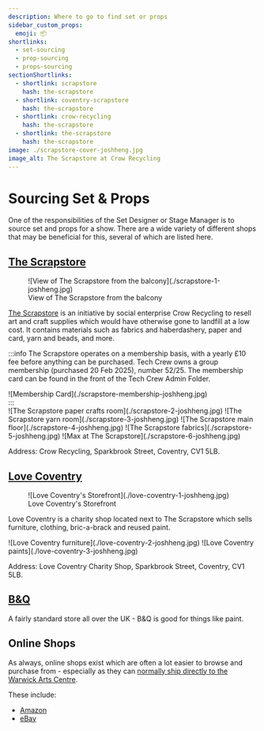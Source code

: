 ```yaml
---
description: Where to go to find set or props
sidebar_custom_props:
  emoji: 📦
shortlinks:
  - set-sourcing
  - prop-sourcing
  - props-sourcing
sectionShortlinks:
  - shortlink: scrapstore
    hash: the-scrapstore
  - shortlink: coventry-scrapstore
    hash: the-scrapstore
  - shortlink: crow-recycling
    hash: the-scrapstore
  - shortlink: the-scrapstore
    hash: the-scrapstore
image: ./scrapstore-cover-joshheng.jpg
image_alt: The Scrapstore at Crow Recycling
---
```


# Sourcing Set & Props

One of the responsibilities of the Set Designer or Stage Manager is to source set and props for a show. There are a
wide variety of different shops that may be beneficial for this, several of which are listed here.

## [The Scrapstore](https://www.crowrecycling.co.uk/crow-recycling-scrap-store/)

<figure>
![View of The Scrapstore from the balcony](./scrapstore-1-joshheng.jpg)
<figcaption>View of The Scrapstore from the balcony</figcaption>
</figure>

[The Scrapstore](https://www.crowrecycling.co.uk/crow-recycling-scrap-store/) is an initiative by social enterprise
Crow Recycling to resell art and craft supplies which would have otherwise gone to landfill at a low cost. It contains
materials such as fabrics and haberdashery, paper and card, yarn and beads, and more.

:::info
The Scrapstore operates on a membership basis, with a yearly £10 fee before anything can be purchased. Tech Crew owns a
group membership (purchased 20 Feb 2025), number 52/25. The membership card can be found in the front of the Tech Crew
Admin Folder.

<div class="img-small">
![Membership Card](./scrapstore-membership-joshheng.jpg)
</div>
:::

<div class="img-gallery img-small">
![The Scrapstore paper crafts room](./scrapstore-2-joshheng.jpg)
![The Scrapstore yarn room](./scrapstore-3-joshheng.jpg)
![The Scrapstore main floor](./scrapstore-4-joshheng.jpg)
![The Scrapstore fabrics](./scrapstore-5-joshheng.jpg)
![Max at The Scrapstore](./scrapstore-6-joshheng.jpg)
</div>

Address: Crow Recycling, Sparkbrook Street, Coventry, CV1 5LB.

## [Love Coventry](https://www.facebook.com/LoveCoventryCharityShop/)

<figure>
![Love Coventry's Storefront](./love-coventry-1-joshheng.jpg)
<figcaption>Love Coventry's Storefront</figcaption>
</figure>

Love Coventry is a charity shop located next to The Scrapstore which sells furniture, clothing, bric-a-brack and
reused paint.

<div class="img-gallery img-small">
![Love Coventry furniture](./love-coventry-2-joshheng.jpg)
![Love Coventry paints](./love-coventry-3-joshheng.jpg)
</div>

Address: Love Coventry Charity Shop, Sparkbrook Street, Coventry, CV1 5LB.

## [B&Q](https://www.diy.com/)

A fairly standard store all over the UK - B&Q is good for things like paint.

## Online Shops

As always, online shops exist which are often a lot easier to browse and purchase from - especially as they can
[normally ship directly to the Warwick Arts Centre](../../../01-tech-crew/05-logistics/index.md).

These include:

* [Amazon](https://www.amazon.co.uk/)
* [eBay](https://www.ebay.co.uk/)